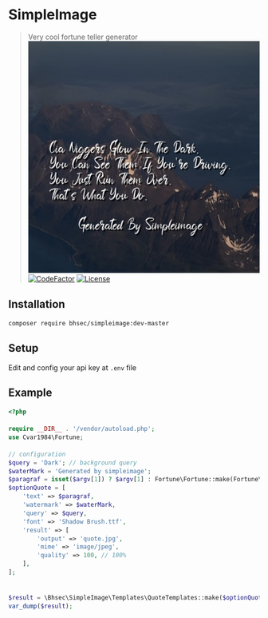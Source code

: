 # SimpleImage
> Very cool fortune teller generator
![result images](assets/result.jpg)
[![CodeFactor](https://www.codefactor.io/repository/github/BlackHoleSecurity/simpleimage/badge)](https://www.codefactor.io/repository/github/BlackHoleSecurity/simpleimage)
[![License](https://img.shields.io/badge/license-MIT-green.svg)](LICENSE)

## Installation
```sh
composer require bhsec/simpleimage:dev-master
```
## Setup
Edit and config your api key at `.env` file
## Example
```php
<?php

require __DIR__ . '/vendor/autoload.php';
use Cvar1984\Fortune;

// configuration
$query = 'Dark'; // background query
$waterMark = 'Generated by simpleimage';
$paragraf = isset($argv[1]) ? $argv[1] : Fortune\Fortune::make(Fortune\Fortune::TERRY_DAVIS); // will use random fortune if argument is empty
$optionQuote = [
    'text' => $paragraf,
    'watermark' => $waterMark,
    'query' => $query,
    'font' => 'Shadow Brush.ttf',
    'result' => [
        'output' => 'quote.jpg',
        'mime' => 'image/jpeg',
        'quality' => 100, // 100%
    ],
];


$result = \Bhsec\SimpleImage\Templates\QuoteTemplates::make($optionQuote); // generate images
var_dump($result);
```
